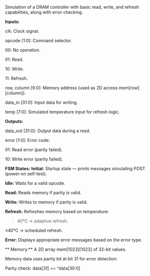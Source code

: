Simulation of a DRAM controller with basic read, write, and refresh capabilities, along with error checking.

**Inputs:**

clk: Clock signal.

opcode [1:0]: Command selector.

00: No operation.

01: Read.

10: Write.

11: Refresh.

row, column [9:0]: Memory address (used as 2D access mem[row][column]).

data_in [31:0]: Input data for writing.

temp [7:0]: Simulated temperature input for refresh logic.

**Outputs:**

data_out [31:0]: Output data during a read.

error [1:0]: Error code:

01: Read error (parity failed).

10: Write error (parity failed).

**FSM States:**
**Initial:** Startup state — prints messages simulating POST (power-on self-test).

**Idle:** Waits for a valid opcode.

**Read:** Reads memory if parity is valid.

**Write:** Writes to memory if parity is valid.

**Refresh:** Refreshes memory based on temperature:

>40°C → adaptive refresh.

≤40°C → scheduled refresh.

**Error:** Displays appropriate error messages based on the error type.

** Memory:**
A 2D array mem[1023][1023] of 32-bit values.

Memory data uses parity bit at bit 31 for error detection:

Parity check: data[31] == ^data[30:0]

